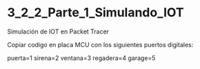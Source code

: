 # 3_2_2_Parte_1_Simulando_IOT
Simulación de IOT en Packet Tracer

Copiar codigo en placa MCU con los siguientes puertos digitales:

puerta=1
sirena=2
ventana=3
regadera=4
garage=5

		
	


